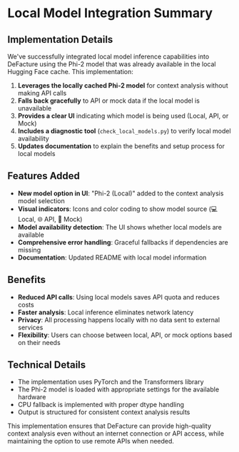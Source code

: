 # Local Model Integration Summary

## Implementation Details

We've successfully integrated local model inference capabilities into DeFacture using the Phi-2 model that was already available in the local Hugging Face cache. This implementation:

1. **Leverages the locally cached Phi-2 model** for context analysis without making API calls
2. **Falls back gracefully** to API or mock data if the local model is unavailable
3. **Provides a clear UI** indicating which model is being used (Local, API, or Mock)
4. **Includes a diagnostic tool** (`check_local_models.py`) to verify local model availability
5. **Updates documentation** to explain the benefits and setup process for local models

## Features Added

- **New model option in UI**: "Phi-2 (Local)" added to the context analysis model selection
- **Visual indicators**: Icons and color coding to show model source (💻 Local, 🌐 API, 🔄 Mock)
- **Model availability detection**: The UI shows whether local models are available
- **Comprehensive error handling**: Graceful fallbacks if dependencies are missing
- **Documentation**: Updated README with local model information

## Benefits

- **Reduced API calls**: Using local models saves API quota and reduces costs
- **Faster analysis**: Local inference eliminates network latency
- **Privacy**: All processing happens locally with no data sent to external services
- **Flexibility**: Users can choose between local, API, or mock options based on their needs

## Technical Details

- The implementation uses PyTorch and the Transformers library
- The Phi-2 model is loaded with appropriate settings for the available hardware
- CPU fallback is implemented with proper dtype handling
- Output is structured for consistent context analysis results

This implementation ensures that DeFacture can provide high-quality context analysis even without an internet connection or API access, while maintaining the option to use remote APIs when needed.